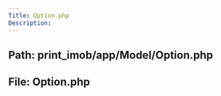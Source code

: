 ```yaml
---
Title: Option.php
Description:
---
```


## Path: print_imob/app/Model/Option.php
## File: Option.php
